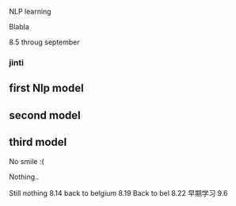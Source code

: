  NLP learning


Blabla

8.5 throug september 
### jinti

## first Nlp model
## second model
## third model
 No smile :(

Nothing..

Still nothing 8.14
back to belgium 8.19
Back to bel
8.22 早期学习
9.6
